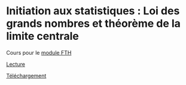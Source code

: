 # Initiation aux statistiques : Loi des grands nombres et théorème de la limite centrale

Cours pour le [module FTH](https://www.ecofog.gf/spip.php?rubrique45)

[Lecture](https://ericmarcon.github.io/Cours-InitStat-TCL/Cours-InitStat-TCL.html)

[Téléchargement](https://ericmarcon.github.io/Cours-InitStat-TCL/Cours-InitStat-TCL.pdf)
